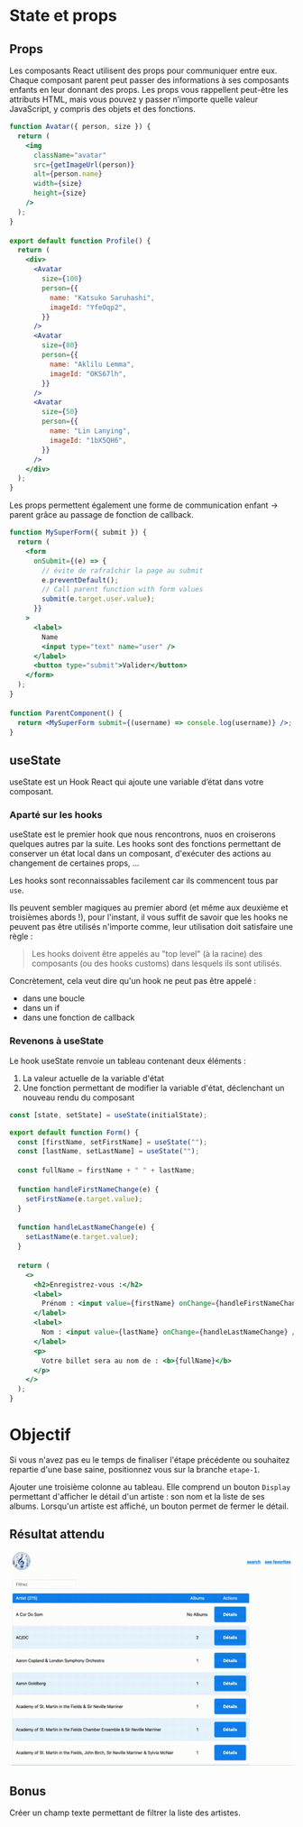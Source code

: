 # State et props

## Props

Les composants React utilisent des props pour communiquer entre eux. Chaque composant parent peut passer des informations à ses composants enfants en leur donnant des props. Les props vous rappellent peut-être les attributs HTML, mais vous pouvez y passer n’importe quelle valeur JavaScript, y compris des objets et des fonctions.

```jsx
function Avatar({ person, size }) {
  return (
    <img
      className="avatar"
      src={getImageUrl(person)}
      alt={person.name}
      width={size}
      height={size}
    />
  );
}

export default function Profile() {
  return (
    <div>
      <Avatar
        size={100}
        person={{
          name: "Katsuko Saruhashi",
          imageId: "YfeOqp2",
        }}
      />
      <Avatar
        size={80}
        person={{
          name: "Aklilu Lemma",
          imageId: "OKS67lh",
        }}
      />
      <Avatar
        size={50}
        person={{
          name: "Lin Lanying",
          imageId: "1bX5QH6",
        }}
      />
    </div>
  );
}
```

Les props permettent également une forme de communication enfant -> parent grâce au passage de fonction de callback.

```jsx
function MySuperForm({ submit }) {
  return (
    <form
      onSubmit={(e) => {
        // évite de rafraîchir la page au submit
        e.preventDefault();
        // Call parent function with form values
        submit(e.target.user.value);
      }}
    >
      <label>
        Name
        <input type="text" name="user" />
      </label>
      <button type="submit">Valider</button>
    </form>
  );
}

function ParentComponent() {
  return <MySuperForm submit={(username) => console.log(username)} />;
}
```

## useState

useState est un Hook React qui ajoute une variable d’état dans votre composant.

### Aparté sur les hooks

useState est le premier hook que nous rencontrons, nuos en croiserons quelques autres par la suite. Les hooks sont des fonctions permettant de conserver un état local dans un composant, d'exécuter des actions au changement de certaines props, ...

Les hooks sont reconnaissables facilement car ils commencent tous par `use`.

Ils peuvent sembler magiques au premier abord (et même aux deuxième et troisièmes abords !), pour l'instant, il vous suffit de savoir que les hooks ne peuvent pas être utilisés n'importe comme, leur utilisation doit satisfaire une règle :

> Les hooks doivent être appelés au "top level" (à la racine) des composants (ou des hooks customs) dans lesquels ils sont utilisés.

Concrètement, cela veut dire qu'un hook ne peut pas être appelé :

- dans une boucle
- dans un if
- dans une fonction de callback

### Revenons à useState

Le hook useState renvoie un tableau contenant deux éléments :

1. La valeur actuelle de la variable d'état
2. Une fonction permettant de modifier la variable d'état, déclenchant un nouveau rendu du composant

```js
const [state, setState] = useState(initialState);
```

```jsx
export default function Form() {
  const [firstName, setFirstName] = useState("");
  const [lastName, setLastName] = useState("");

  const fullName = firstName + " " + lastName;

  function handleFirstNameChange(e) {
    setFirstName(e.target.value);
  }

  function handleLastNameChange(e) {
    setLastName(e.target.value);
  }

  return (
    <>
      <h2>Enregistrez-vous :</h2>
      <label>
        Prénom : <input value={firstName} onChange={handleFirstNameChange} />
      </label>
      <label>
        Nom : <input value={lastName} onChange={handleLastNameChange} />
      </label>
      <p>
        Votre billet sera au nom de : <b>{fullName}</b>
      </p>
    </>
  );
}
```

# Objectif

Si vous n'avez pas eu le temps de finaliser l'étape précédente ou souhaitez repartie d'une base saine, positionnez vous sur la branche `etape-1`.

Ajouter une troisième colonne au tableau. Elle comprend un bouton `Display` permettant d'afficher le détail d'un artiste : son nom et la liste de ses albums.
Lorsqu'un artiste est affiché, un bouton permet de fermer le détail.

## Résultat attendu

![resultat-etape-1](../assets/img/resultat-etape-2.gif)

## Bonus

Créer un champ texte permettant de filtrer la liste des artistes.
